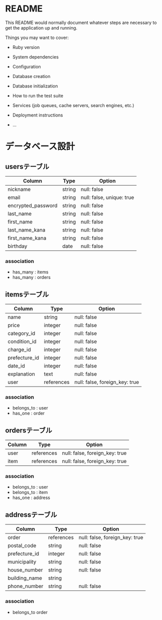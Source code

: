 # README

This README would normally document whatever steps are necessary to get the
application up and running.

Things you may want to cover:

* Ruby version

* System dependencies

* Configuration

* Database creation

* Database initialization

* How to run the test suite

* Services (job queues, cache servers, search engines, etc.)

* Deployment instructions

* ...

# データベース設計

## usersテーブル

| Column             | Type   | Option                    |
|--------------------|--------|---------------------------|
| nickname           | string | null: false               |
| email              | string | null: false, unique: true |
| encrypted_password | string | null: false               |
| last_name          | string | null: false               |
| first_name         | string | null: false               |
| last_name_kana     | string | null: false               |
| first_name_kana    | string | null: false               |
| birthday           | date   | null: false               |

### association

- has_many : items
- has_many : orders

## itemsテーブル

| Column        | Type       | Option                         |
|---------------|------------|--------------------------------|
| name          | string     | null: false                    |
| price         | integer    | null: false                    |
| category_id   | integer    | null: false                    |
| condition_id  | integer    | null: false                    |
| charge_id     | integer    | null: false                    |
| prefecture_id | integer    | null: false                    |
| date_id       | integer    | null: false                    |
| explanation   | text       | null: false                    |
| user          | references | null: false, foreign_key: true |

### association

- belongs_to : user
- has_one : order

## ordersテーブル

| Column | Type       | Option                         |
|--------|------------|--------------------------------|
| user   | references | null: false, foreign_key: true |
| item   | references | null: false, foreign_key: true |

### association

- belongs_to : user
- belongs_to : item
- has_one : address

## addressテーブル

| Column        | Type       | Option                         |
|---------------|------------|--------------------------------|
| order         | references | null: false, foreign_key: true |
| postal_code   | string     | null: false                    |
| prefecture_id | integer    | null: false                    |
| municipality  | string     | null: false                    |
| house_number  | string     | null: false                    |
| building_name | string     |                                |
| phone_number  | string     | null: false                    |

### association

- belongs_to order